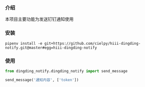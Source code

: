 ### 介绍

本项目主要功能为发送钉钉通知使用

### 安装

```
pipenv install -e git+https://github.com/cielpy/hiii-dingding-notify.git@master#egg=hiii-dingding-notify
```

### 使用

```python
from dingding_notify.dingding_notify import send_message

send_message('通知内容', ['token'])
```
